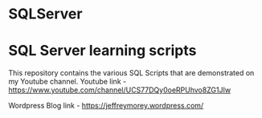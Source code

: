 # SQLServer
SQL Server learning scripts
===========================
This repository contains the various SQL Scripts that are demonstrated on my Youtube channel.
Youtube link - https://www.youtube.com/channel/UCS77DQy0oeRPUhvo8ZG1JIw

Wordpress Blog link - https://jeffreymorey.wordpress.com/
